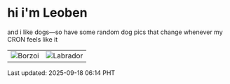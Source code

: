 # hi i'm Leoben

and i like dogs—so have some random dog pics that change whenever my CRON feels like it

|  |  |
|--------|----------|
| ![Borzoi](https://random-dog-vercel.vercel.app/api/random-borzoi?v=1758147287) | ![Labrador](https://random-dog-vercel.vercel.app/api/random-labrador?v=1758147287) |

Last updated: 2025-09-18 06:14 PHT
